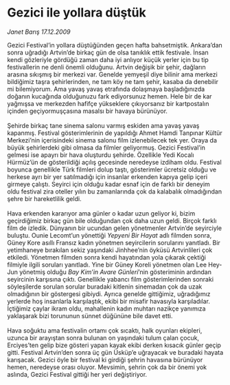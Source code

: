 # Gezici ile yollara düştük

*Janet Barış 17.12.2009*

<div class="taraf_structure_2col_1zq">
<div class="margen_n">



 <p>Gezici Festival’in yollara düştüğünden geçen hafta bahsetmiştik. Ankara’dan sonra uğradığı Artvin’de birkaç gün de olsa tanıklık ettik festivale. İnsan kendi gözleriyle gördüğü zaman daha iyi anlıyor küçük yerler için bu tip festivallerin ne denli önemli olduğunu. Artvin değişik bir şehir, dağların arasına sıkışmış bir merkezi var. Genelde yemyeşil diye bilinir ama merkezi bildiğimiz taşra şehirlerinden, ne tam köy ne tam şehir, kasaba da denebilir mi bilemiyorum. Ama yavaş yavaş etrafında dolaşmaya başladığınızda doğanın kucağında olduğunuzu fark ediyorsunuz hemen. Hele bir de kar yağmışsa ve merkezden hafifçe yükseklere çıkıyorsanız bir kartpostalın içinden geçiyormuşçasına masalsı bir havaya bürünüyor. <br/><br/>Şehirde birkaç tane sinema salonu varmış eskiden ama yavaş yavaş kapanmış. Festival gösterimlerinin de yapıldığı Ahmet Hamdi Tanpınar Kültür Merkezi’nin içerisindeki sinema salonu film izlenebilecek tek yer. Oraya da büyük şehirlerdeki gibi olmasa da filmler geliyormuş. Gezici Festival’in gelmesi ise apayrı bir hava oluşturdu şehirde. Özellikle Yedi Kocalı Hürmüz’ün de gösterildiği açılış gecesinde neredeyse izdiham oldu. Festival boyunca genellikle Türk filmleri dolup taştı, gösterimler ücretsiz olduğu ve herkese ayrı bir yer satılmadığı için insanlar erkenden kapıya gelip içeri girmeye çalıştı. Seyirci için olduğu kadar esnaf için de farklı bir deneyim oldu festival zira oteller yılın bu zamanlarında çok da kalabalık olmadığından şehre bir hareketlilik geldi. <br/><br/>Hava erkenden kararıyor ama günler o kadar uzun geliyor ki, bizim geçirdiğimiz birkaç gün bile olduğundan çok daha uzun geldi. Birçok farklı film de izledik. Dünyanın bir ucundan gelen yönetmenler Artvin’de seyirciyle buluştu. Ounie Lecomt’un yönettiği <i>Yepyeni Bir Hayat</i> adlı filmden sonra, Güney Kore asıllı Fransız kadın yönetmen seyircilerin sorularını yanıtladı. Bir yetimhaneye bırakılan sekiz yaşındaki Jinhhee’nin öyküsü Artvinlileri çok etkiledi. Yönetmen filmden sonra kendi hayatından yola çıkarak çektiği filmiyle ilgili soruları yanıtladı. Yine bir Güney Koreli yönetmen olan Lee Hey- Jun yönetmiş olduğu <i>Bay Kim’in Avare Günleri</i>’nin gösteriminin ardından seyircinin karşısına çıktı. Genellikle yabancı film gösterimlerinden sonraki söyleşilerde sorulan sorular buradaki kitlenin sinemadan çok da uzak olmadığının bir göstergesi gibiydi. Ayrıca genelde gittiğimiz, uğradığımız yerlerde hoş insanlarla karşılaştık, ekibi bir misafir havasıyla karşıladılar. İçtiğimiz çaylar ikram oldu, mahallenin kadın muhtarı nazikçe yanımıza yaklaşarak bizi torununun sünnet düğününe bile davet etti. <br/><br/>Hava soğuktu ama festivalin ortamı çok sıcaktı, halk oyunları ekipleri, uzunca bir arayıştan sonra bulunan on yaşındaki tulum çalan çocuk, Erciyes’ten gelip bize gösteri yapan kayak ekibi derken kısacık günler geçip gitti. Festival Artvin’den sonra üç gün Üsküp’e uğrayacak ve buradaki hayata karışacak. Gezici öyle bir festival ki girdiği şehrin havasına bürünüyor hemen, neredeyse orası oluyor. Mevsimin, şehrin çok da bir önemi yok aslında, Gezici Festival gittiği her yeri değiştiriyor.</p>
<br/>
<br/>
<br/>



<br/>


<div id="taraf_not">
</div>

</div>


</div>
